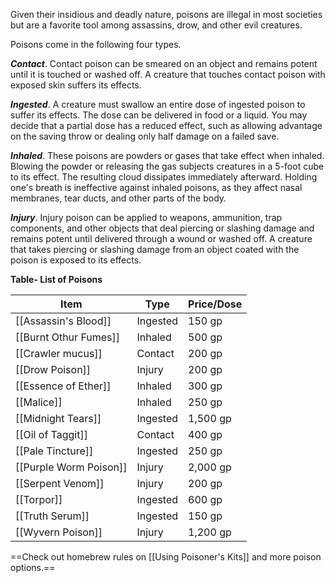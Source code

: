 Given their insidious and deadly nature, poisons are illegal in most societies but are a favorite tool among assassins, drow, and other evil creatures.

Poisons come in the following four types.

***Contact***. Contact poison can be smeared on an object and remains potent until it is touched or washed off. A creature that touches contact poison with exposed skin suffers its effects.

***Ingested***. A creature must swallow an entire dose of ingested poison to suffer its effects. The dose can be delivered in food or a liquid. You may decide that a partial dose has a reduced effect, such as allowing advantage on the saving throw or dealing only half damage on a failed save.

***Inhaled***. These poisons are powders or gases that take effect when inhaled. Blowing the powder or releasing the gas subjects creatures in a 5-foot cube to its effect. The resulting cloud dissipates immediately afterward. Holding one's breath is ineffective against inhaled poisons, as they affect nasal membranes, tear ducts, and other parts of the body.

***Injury***. Injury poison can be applied to weapons, ammunition, trap components, and other objects that deal piercing or slashing damage and remains potent until delivered through a wound or washed off. A creature that takes piercing or slashing damage from an object coated with the poison is exposed to its effects.

**Table- List of Poisons**

| Item                   | Type     | Price/Dose |
| ---------------------- | -------- | ---------- |
| [[Assassin's Blood]]   | Ingested | 150 gp     |
| [[Burnt Othur Fumes]]  | Inhaled  | 500 gp     |
| [[Crawler mucus]]      | Contact  | 200 gp     |
| [[Drow Poison]]        | Injury   | 200 gp     |
| [[Essence of Ether]]   | Inhaled  | 300 gp     |
| [[Malice]]             | Inhaled  | 250 gp     |
| [[Midnight Tears]]     | Ingested | 1,500 gp   |
| [[Oil of Taggit]]      | Contact  | 400 gp     |
| [[Pale Tincture]]      | Ingested | 250 gp     |
| [[Purple Worm Poison]] | Injury   | 2,000 gp   |
| [[Serpent Venom]]      | Injury   | 200 gp     |
| [[Torpor]]             | Ingested | 600 gp     |
| [[Truth Serum]]        | Ingested | 150 gp     |
| [[Wyvern Poison]]      | Injury   | 1,200 gp   |


==Check out homebrew rules on [[Using Poisoner's Kits]] and more poison options.==